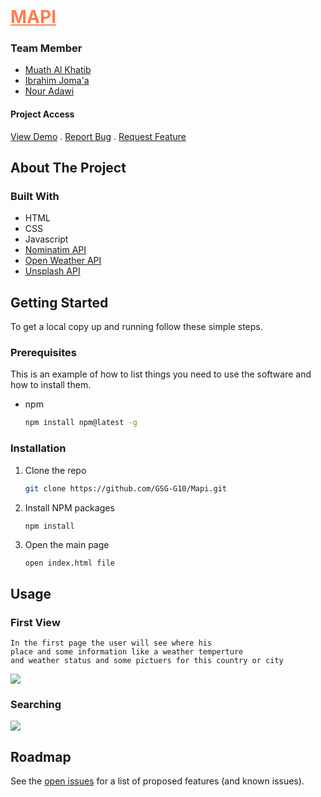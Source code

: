 <!-- PROJECT LOGO -->
<br />
<h1>
  <a style="color:coral" href="https://github.com/GSG-G10/Mapi">
    MAPI
  </a>
</h1>

<!-- Team Members -->
### Team Member
* [Muath Al Khatib](https://github.com/muath-khatib)
* [Ibrahim Joma'a](https://github.com/divluffy)
* [Nour Adawi](https://github.com/NourAdawi)
#### Project Access
[View Demo](https://gsg-g10.github.io/Mapi/) . [Report Bug](https://github.com/GSG-G10/Mapi/issues) . [Request Feature](https://github.com/GSG-G10/Mapi/issues)

<!-- ABOUT THE PROJECT -->
## About The Project
### Built With
* HTML
* CSS
* Javascript
* [Nominatim API](https://nominatim.org/release-docs/develop/)
* [Open Weather API](https://openweathermap.org/api)
* [Unsplash API](https://unsplash.com/documentation)



<!-- GETTING STARTED -->
## Getting Started

To get a local copy up and running follow these simple steps.

### Prerequisites

This is an example of how to list things you need to use the software and how to install them.
* npm
  ```sh
  npm install npm@latest -g
  ```

### Installation

1. Clone the repo
   ```sh
   git clone https://github.com/GSG-G10/Mapi.git
   ```
2. Install NPM packages
   ```sh
   npm install
   ```
3. Open the main page
    ```
    open index.html file
    ```

<!-- USAGE EXAMPLES -->
## Usage
### First View
    In the first page the user will see where his
    place and some information like a weather temperture
    and weather status and some pictuers for this country or city
![](https://i.imgur.com/T3I8huW.jpg)
### Searching
![](https://i.imgur.com/7NLDotI.jpg)





<!-- ROADMAP -->
## Roadmap

See the [open issues](https://github.com/GSG-G10/Mapi-Team2/issues) for a list of proposed features (and known issues).
